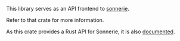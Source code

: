 This library serves as an API frontend to
[sonnerie](https://crates.io/crates/sonnerie).

Refer to that crate for more information.

As this crate provides a Rust API for Sonnerie,
it is also [documented](https://docs.rs/sonnerie-api).
